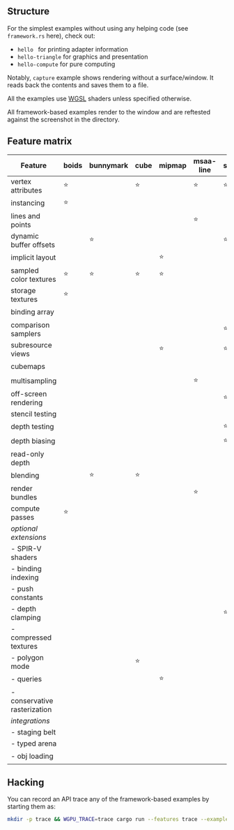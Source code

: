 ## Structure

For the simplest examples without using any helping code (see `framework.rs` here), check out:
  - `hello ` for printing adapter information
  - `hello-triangle` for graphics and presentation
  - `hello-compute` for pure computing

Notably, `capture` example shows rendering without a surface/window. It reads back the contents and saves them to a file.

All the examples use [WGSL](https://gpuweb.github.io/gpuweb/wgsl.html) shaders unless specified otherwise.

All framework-based examples render to the window and are reftested against the screenshot in the directory.

## Feature matrix
| Feature                      | boids  | bunnymark | cube   | mipmap | msaa-line | shadow | skybox | texture-arrays | water  | conservative-raster |
| ---------------------------- | ------ | --------- | ------ | ------ | --------- | ------ | ------ | -------------- | ------ | ------------------- |
| vertex attributes            | :star: |           | :star: |        | :star:    | :star: | :star: | :star:         | :star: |                     |
| instancing                   | :star: |           |        |        |           |        |        |                |        |                     |
| lines and points             |        |           |        |        | :star:    |        |        |                |        | :star:              |
| dynamic buffer offsets       |        | :star:    |        |        |           | :star: |        |                |        |                     |
| implicit layout              |        |           |        | :star: |           |        |        |                |        |                     |
| sampled color textures       | :star: | :star:    | :star: | :star: |           |        | :star: | :star:         | :star: | :star:              |
| storage textures             | :star: |           |        |        |           |        |        |                |        |                     |
| binding array                |        |           |        |        |           |        |        | :star:         |        |                     |
| comparison samplers          |        |           |        |        |           | :star: |        |                |        |                     |
| subresource views            |        |           |        | :star: |           | :star: |        |                |        |                     |
| cubemaps                     |        |           |        |        |           |        | :star: |                |        |                     |
| multisampling                |        |           |        |        | :star:    |        |        |                |        |                     |
| off-screen rendering         |        |           |        |        |           | :star: |        |                | :star: | :star:              |
| stencil testing              |        |           |        |        |           |        |        |                |        |                     |
| depth testing                |        |           |        |        |           | :star: | :star: |                | :star: |                     |
| depth biasing                |        |           |        |        |           | :star: |        |                |        |                     |
| read-only depth              |        |           |        |        |           |        |        |                | :star: |                     |
| blending                     |        | :star:    | :star: |        |           |        |        |                | :star: |                     |
| render bundles               |        |           |        |        | :star:    |        |        |                | :star: |                     |
| compute passes               | :star: |           |        |        |           |        |        |                |        |                     |
| *optional extensions*        |        |           |        |        |           |        |        | :star:         |        |                     |
| - SPIR-V shaders             |        |           |        |        |           |        |        | :star:         |        |                     |
| - binding indexing           |        |           |        |        |           |        |        | :star:         |        |                     |
| - push constants             |        |           |        |        |           |        |        | :star:         |        |                     |
| - depth clamping             |        |           |        |        |           | :star: |        |                |        |                     |
| - compressed textures        |        |           |        |        |           |        | :star: |                |        |                     |
| - polygon mode               |        |           | :star: |        |           |        |        |                |        |                     |
| - queries                    |        |           |        | :star: |           |        |        |                |        |                     |
| - conservative rasterization |        |           |        |        |           |        |        |                |        | :star:              |
| *integrations*               |        |           |        |        |           |        |        |                |        |                     |
| - staging belt               |        |           |        |        |           |        |        |                |        |                     |
| - typed arena                |        |           |        |        |           |        |        |                |        |                     |
| - obj loading                |        |           |        |        |           |        | :star: |                |        |                     |

## Hacking

You can record an API trace any of the framework-based examples by starting them as:
```sh
mkdir -p trace && WGPU_TRACE=trace cargo run --features trace --example <example-name>
```
